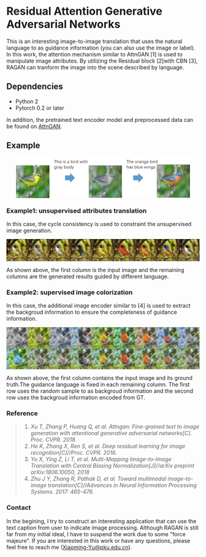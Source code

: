 # Residual Attention Generative Adversarial Networks
This is an interesting image-to-image translation that uses the natural language to as guidance information (you can also use the image or label).
In this work, the attention mechanism  similar to AttnGAN [1] is used to manipulate image attributes. By utilizing the Residual block [2]with CBN [3], RAGAN can tranform the image into the scene described by language.

## Dependencies

 - Python 2
 - Pytorch 0.2 or later

 In addition, the pretrained text encoder model and preprocessed data can be found on [AttnGAN](https://github.com/taoxugit/AttnGAN).



## Example
<p align="center"><img src='image/example1.png'  align="center" width='90%'></p>

### Example1: unsupervised attributes translation
In this case, the cycle consistency is used to constraint the unsupervised image generation.
<p align="center">
<img src='image/example2.png'  align="center" width='100%'>
</p>
As shown above, the first column is the input image and the remaining columns are the generated results guided by different language.

### Example2: supervised image colorization
 In this case, the additional image encoder similar to [4] is used to extract the backgroud information to ensure the completeness of guidance information.
<p align="center">
<img src='image/example3.png'  align="center" width='100%'>
</p>
As shown above, the first column contains the input image and its ground truth.The guidance language is fixed in each remaining column. The first row uses the random sample to as backgroud information and the second row uses the backgroud information encoded from  GT.

### Reference
> 1. *Xu T, Zhang P, Huang Q, et al. Attngan: Fine-grained text to image generation with attentional generative adversarial networks[C]. Proc. CVPR. 2018.*
> 2. *He K, Zhang X, Ren S, et al. Deep residual learning for image recognition[C]//Proc. CVPR. 2016.*
> 3. *Yu X, Ying Z, Li T, et al. Multi-Mapping Image-to-Image Translation with Central Biasing Normalization[J]//arXiv preprint arXiv:1806.10050, 2018*
> 4. *Zhu J Y, Zhang R, Pathak D, et al. Toward multimodal image-to-image translation[C]//Advances in Neural Information Processing Systems. 2017: 465-476.*

### Contact
In the begining, I try  to construct an interesting application that can use the text caption from user to indicate image processing. Although RAGAN is still far from my initial ideal, I have to suspend the work due to some "force majeure". If you are interested in this work or have any questions, please feel free to reach me (Xiaoming-Yu@pku.edu.cn).

